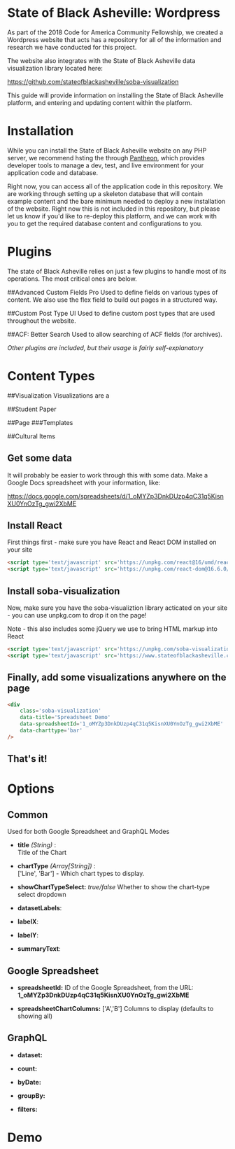 # State of Black Asheville: Wordpress

As part of the 2018 Code for America Community Fellowship, we created a Wordpress website that acts has a repository for all of the information and research we have conducted for this project.

The website also integrates with the State of Black Asheville data visualization library located here:

https://github.com/stateofblackasheville/soba-visualization

This guide will provide information on installing the State of Black Asheville platform, and entering and updating content within the platform.

# Installation

While you can install the State of Black Asheville website on any PHP server, we recommend hsting the through [Pantheon](https://pantheon.io/), which provides developer tools to manage a dev, test, and live environment for your application code and database.

Right now, you can access all of the application code in this repository. We are working through setting up a skeleton database that will contain example content and the bare minimum needed to deploy a new installation of the website. Right now this is not included in this repository, but please let us know if you'd like to re-deploy this platform, and we can work with you to get the required database content and configurations to you.

# Plugins

The state of Black Asheville relies on just a few plugins to handle most of its operations. The most critical ones are below.

##Advanced Custom Fields Pro
Used to define fields on various types of content. We also use the flex field to build out pages in a structured way.

##Custom Post Type UI
Used to define custom post types that are used throughout the website.

##ACF: Better Search
Used to allow searching of ACF fields (for archives).

_Other plugins are included, but their usage is fairly self-explanatory_

# Content Types

##Visualization
Visualizations are a 

##Student Paper

##Page
###Templates

##Cultural Items

## Get some data
It will probably be easier to work through this with some data. Make a Google Docs spreadsheet with your information, like:

https://docs.google.com/spreadsheets/d/1_oMYZp3DnkDUzp4qC31q5KisnXU0YnOzTg_gwi2XbME

## Install React
First things first - make sure you have React and React DOM installed on your site

```html
<script type='text/javascript' src='https://unpkg.com/react@16/umd/react.production.min.js?v=1.1.2'></script>
<script type='text/javascript' src='https://unpkg.com/react-dom@16.6.0/umd/react-dom.production.min.js'></script>
```

## Install soba-visualization
Now, make sure you have the soba-visualiztion library acticated on your site - you can use unpkg.com to drop it on the page! 

Note - this also includes some jQuery we use to bring HTML markup into React

```html
<script type='text/javascript' src='https://unpkg.com/soba-visualization@latest/umd/soba-visualization.min.js?v=1.1.2'></script>
<script type='text/javascript' src='https://www.stateofblackasheville.com/wp-content/themes/sage-8.5.4/dist/scripts/visualization.js?v=1.1.2'></script>
```

## Finally, add some visualizations anywhere on the page

```html
<div 
	class='soba-visualization' 
	data-title='Spreadsheet Demo'
	data-spreadsheetId='1_oMYZp3DnkDUzp4qC31q5KisnXU0YnOzTg_gwi2XbME'
	data-charttype='bar'  
/>
```

## That's it! 

# Options

## Common
Used for both Google Spreadsheet and GraphQL Modes

- **title** *(String)* :  
Title of the Chart

- **chartType** *(Array[String])* :  
['Line', 'Bar'] - Which chart types to display. 

- **showChartTypeSelect:** *true/false* 
Whether to show the chart-type select dropdown

- **datasetLabels**: 

- **labelX**: 

- **labelY**: 

- **summaryText**: 

## Google Spreadsheet
- **spreadsheetId:** 
ID of the Google Spreadsheet, from the URL:
**1_oMYZp3DnkDUzp4qC31q5KisnXU0YnOzTg_gwi2XbME**

- **spreadsheetChartColumns:** ['A','B'] Columns to display (defaults to showing all) 

## GraphQL
- **dataset:** 

- **count:**

- **byDate:**

- **groupBy:**

- **filters:**

# Demo
